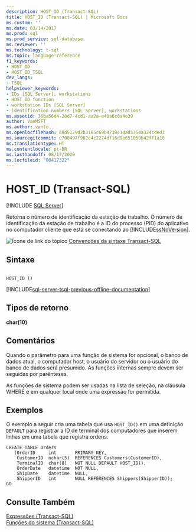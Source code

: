 ```yaml
---
description: HOST_ID (Transact-SQL)
title: HOST_ID (Transact-SQL) | Microsoft Docs
ms.custom: ''
ms.date: 03/14/2017
ms.prod: sql
ms.prod_service: sql-database
ms.reviewer: ''
ms.technology: t-sql
ms.topic: language-reference
f1_keywords:
- HOST_ID
- HOST_ID_TSQL
dev_langs:
- TSQL
helpviewer_keywords:
- IDs [SQL Server], workstations
- HOST_ID function
- workstation IDs [SQL Server]
- identification numbers [SQL Server], workstations
ms.assetid: 36ba56d4-20d7-4cd1-aa2a-e40a6c0a4e39
author: VanMSFT
ms.author: vanto
ms.openlocfilehash: 80d5129d2b3165c69b4738414ad5354a324cded1
ms.sourcegitcommit: e700497f962e4c2274df16d9e651059b42ff1a10
ms.translationtype: HT
ms.contentlocale: pt-BR
ms.lasthandoff: 08/17/2020
ms.locfileid: "88417322"
---
```

# <a name="host_id-transact-sql"></a>HOST_ID (Transact-SQL)
[!INCLUDE [SQL Server](../../includes/applies-to-version/sqlserver.md)]

  Retorna o número de identificação da estação de trabalho. O número de identificação da estação de trabalho é a ID do processo (PID) do aplicativo no computador cliente que está se conectando ao [!INCLUDE[ssNoVersion](../../includes/ssnoversion-md.md)].  
  
 ![Ícone de link do tópico](../../database-engine/configure-windows/media/topic-link.gif "Ícone de link do tópico") [Convenções da sintaxe Transact-SQL](../../t-sql/language-elements/transact-sql-syntax-conventions-transact-sql.md)  
  
## <a name="syntax"></a>Sintaxe  
  
```  
  
HOST_ID ()  
```  
  
[!INCLUDE[sql-server-tsql-previous-offline-documentation](../../includes/sql-server-tsql-previous-offline-documentation.md)]

## <a name="return-types"></a>Tipos de retorno
 **char(10)**  
  
## <a name="remarks"></a>Comentários  
 Quando o parâmetro para uma função de sistema for opcional, o banco de dados atual, o computador host, o usuário do servidor ou o usuário do banco de dados será presumido. As funções internas sempre devem ser seguidas por parênteses.  
  
 As funções de sistema podem ser usadas na lista de seleção, na cláusula WHERE e em qualquer local onde uma expressão for permitida.  
  
## <a name="examples"></a>Exemplos  
 O exemplo a seguir cria uma tabela que usa `HOST_ID()` em uma definição `DEFAULT` para registrar a ID de terminal dos computadores que inserem linhas em uma tabela que registra ordens.  
  
```  
CREATE TABLE Orders  
   (OrderID     int       PRIMARY KEY,  
    CustomerID  nchar(5)  REFERENCES Customers(CustomerID),  
    TerminalID  char(8)   NOT NULL DEFAULT HOST_ID(),  
    OrderDate   datetime  NOT NULL,  
    ShipDate    datetime  NULL,  
    ShipperID   int       NULL REFERENCES Shippers(ShipperID));  
GO  
```  
  
## <a name="see-also"></a>Consulte Também  
 [Expressões &#40;Transact-SQL&#41;](../../t-sql/language-elements/expressions-transact-sql.md)   
 [Funções do sistema &#40;Transact-SQL&#41;](../../relational-databases/system-functions/system-functions-category-transact-sql.md)  
  
  
